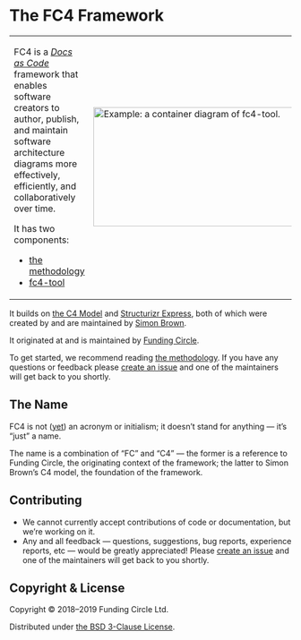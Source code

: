# The FC4 Framework

<!-- Using a table because I want the image to “float” to the right. I tried to do so with an inline
style on the img tag (or a wrapping figure tag) — but no dice. It looks like GitHub Pages strips
inline CSS. Understandable. So while this is kinda ugly, it more or less works. -->

<table><tr><td>

FC4 is a [_Docs as Code_](https://www.writethedocs.org/guide/docs-as-code/) framework that enables software creators to author, publish, and maintain software architecture diagrams more effectively, efficiently, and collaboratively over time.

It has two components:

* [the methodology](methodology/)
* [fc4-tool](tool/)

</td><td>

<img src="https://fundingcircle.github.io/fc4-framework/tool/doc/fc4-tool-container.png"
     width="800"
     height="213"
     alt="Example: a container diagram of fc4-tool."
     title="Example: a container diagram of fc4-tool.">

</td></tr></table>

It builds on [the C4 Model](https://c4model.com/) and [Structurizr Express](https://structurizr.com/express), both of which were created by and are maintained by [Simon Brown](http://simonbrown.je/).

It originated at and is maintained by [Funding Circle](https://engineering.fundingcircle.com/).

To get started, we recommend reading [the methodology](methodology/). If you have any questions or feedback please [create an issue](https://github.com/FundingCircle/fc4-framework/issues/new) and one of the maintainers will get back to you shortly.

## The Name

FC4 is not ([yet](https://en.wikipedia.org/wiki/Backronym)) an acronym or initialism; it doesn’t stand for anything — it’s “just” a name.

The name is a combination of “FC” and “C4” — the former is a reference to Funding Circle, the originating context of the framework; the latter to Simon Brown’s C4 model, the foundation of the framework.

## Contributing

* We cannot currently accept contributions of code or documentation, but we’re working on it.
* Any and all feedback — questions, suggestions, bug reports, experience reports, etc — would be greatly appreciated! Please [create an issue](https://github.com/FundingCircle/fc4-framework/issues/new) and one of the maintainers will get back to you shortly.

## Copyright & License

Copyright © 2018–2019 Funding Circle Ltd.

Distributed under [the BSD 3-Clause License](LICENSE).
